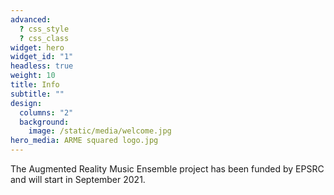 ```yaml
---
advanced:
  ? css_style
  ? css_class
widget: hero
widget_id: "1"
headless: true
weight: 10
title: Info
subtitle: ""
design:
  columns: "2"
  background:
    image: /static/media/welcome.jpg
hero_media: ARME squared logo.jpg
---
```


The Augmented Reality Music Ensemble project has been funded by EPSRC and will start in September 2021.
